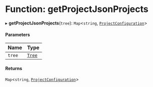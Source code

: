 # Function: getProjectJsonProjects

▸ **getProjectJsonProjects**(`tree`): `Map`<`string`, [`ProjectConfiguration`](../../devkit/documents/ProjectConfiguration)\>

#### Parameters

| Name   | Type                                  |
| :----- | :------------------------------------ |
| `tree` | [`Tree`](../../devkit/documents/Tree) |

#### Returns

`Map`<`string`, [`ProjectConfiguration`](../../devkit/documents/ProjectConfiguration)\>
